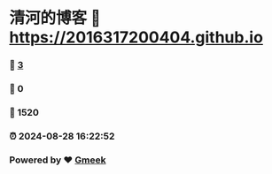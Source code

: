 # 清河的博客 :link: https://2016317200404.github.io 
### :page_facing_up: [3](https://2016317200404.github.io/tag.html) 
### :speech_balloon: 0 
### :hibiscus: 1520 
### :alarm_clock: 2024-08-28 16:22:52 
### Powered by :heart: [Gmeek](https://github.com/Meekdai/Gmeek)
